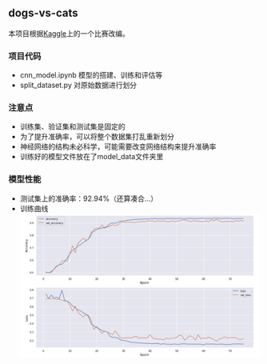 dogs-vs-cats
-----
本项目根据[Kaggle](https://www.kaggle.com/c/dogs-vs-cats/)上的一个比赛改编。

### 项目代码
- cnn_model.ipynb 模型的搭建、训练和评估等
- split_dataset.py 对原始数据进行划分

### 注意点
- 训练集、验证集和测试集是固定的
- 为了提升准确率，可以将整个数据集打乱重新划分
- 神经网络的结构未必科学，可能需要改变网络结构来提升准确率
- 训练好的模型文件放在了model_data文件夹里

### 模型性能
- 测试集上的准确率：92.94%（还算凑合...）
- 训练曲线
![curve](./model_data/acc_loss.png)

